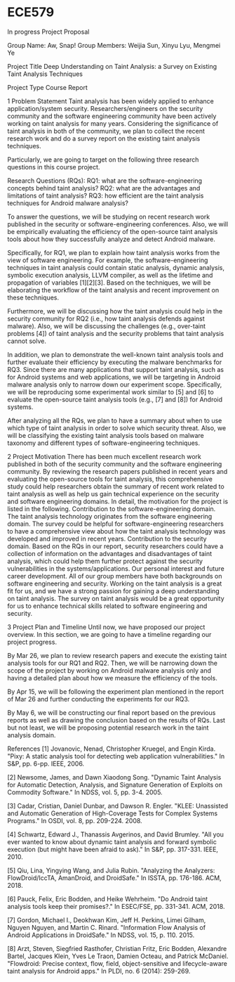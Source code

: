 # ECE579
In progress
Project Proposal

Group Name: Aw, Snap!
Group Members: Weijia Sun, Xinyu Lyu, Mengmei Ye 

Project Title
Deep Understanding on Taint Analysis: a Survey on Existing Taint Analysis Techniques

Project Type
Course Report


1 Problem Statement
Taint analysis has been widely applied to enhance application/system security. Researchers/engineers on the security community and the software engineering community have been actively working on taint analysis for many years. Considering the significance of taint analysis in both of the community, we plan to collect the recent research work and do a survey report on the existing taint analysis techniques.

Particularly, we are going to target on the following three research questions in this course project.

Research Questions (RQs):
RQ1: what are the software-engineering concepts behind taint analysis?
RQ2: what are the advantages and limitations of taint analysis?
RQ3: how efficient are the taint analysis techniques for Android malware analysis?

To answer the questions, we will be studying on recent research work published in the security or software-engineering conferences. Also, we will be empirically evaluating the efficiency of the open-source taint analysis tools about how they successfully analyze and detect Android malware.

Specifically, for RQ1, we plan to explain how taint analysis works from the view of software engineering. For example, the software-engineering techniques in taint analysis could contain static analysis, dynamic analysis, symbolic execution analysis, LLVM compiler, as well as the lifetime and propagation of variables [1][2][3]. Based on the techniques, we will be elaborating the workflow of the taint analysis and recent improvement on these techniques.

Furthermore, we will be discussing how the taint analysis could help in the security community for RQ2 (i.e., how taint analysis defends against malware). Also, we will be discussing the challenges (e.g., over-taint problems [4]) of taint analysis and the security problems that taint analysis cannot solve. 

In addition, we plan to demonstrate the well-known taint analysis tools and further evaluate their efficiency by executing the malware benchmarks for RQ3. Since there are many applications that support taint analysis, such as for Android systems and web applications, we will be targeting in Android malware analysis only to narrow down our experiment scope. Specifically, we will be reproducing some experimental work similar to [5] and [6] to evaluate the open-source taint analysis tools (e.g., [7] and [8]) for Android systems. 

After analyzing all the RQs, we plan to have a summary about when to use which type of taint analysis in order to solve which security threat. Also, we will be classifying the existing taint analysis tools based on malware taxonomy and different types of software-engineering techniques.


2 Project Motivation
There has been much excellent research work published in both of the security community and the software engineering community. By reviewing the research papers published in recent years and evaluating the open-source tools for taint analysis, this comprehensive study could help researchers obtain the summary of recent work related to taint analysis as well as help us gain technical experience on the security and software engineering domains. In detail, the motivation for the project is listed in the following.
Contribution to the software-engineering domain. The taint analysis technology originates from the software engineering domain. The survey could be helpful for software-engineering researchers to have a comprehensive view about how the taint analysis technology was developed and improved in recent years.
Contribution to the security domain. Based on the RQs in our report, security researchers could have a collection of information on the advantages and disadvantages of taint analysis, which could help them further protect against the security vulnerabilities in the systems/applications. 
Our personal interest and future career development. All of our group members have both backgrounds on software engineering and security. Working on the taint analysis is a great fit for us, and we have a strong passion for gaining a deep understanding on taint analysis. The survey on taint analysis would be a great opportunity for us to enhance technical skills related to software engineering and security.


3 Project Plan and Timeline
Until now, we have proposed our project overview. In this section, we are going to have a timeline regarding our project progress.

By Mar 26, we plan to review research papers and execute the existing taint analysis tools for our RQ1 and RQ2. Then, we will be narrowing down the scope of the project by working on Android malware analysis only and having a detailed plan about how we measure the efficiency of the tools.

By Apr 15, we will be following the experiment plan mentioned in the report of Mar 26 and further conducting the experiments for our RQ3.

By May 6, we will be constructing our final report based on the previous reports as well as drawing the conclusion based on the results of RQs. Last but not least, we will be proposing potential research work in the taint analysis domain.


References
[1] Jovanovic, Nenad, Christopher Kruegel, and Engin Kirda. "Pixy: A static analysis tool for detecting web application vulnerabilities." In S&P, pp. 6-pp. IEEE, 2006.

[2] Newsome, James, and Dawn Xiaodong Song. "Dynamic Taint Analysis for Automatic Detection, Analysis, and Signature Generation of Exploits on Commodity Software." In NDSS, vol. 5, pp. 3-4. 2005.

[3] Cadar, Cristian, Daniel Dunbar, and Dawson R. Engler. "KLEE: Unassisted and Automatic Generation of High-Coverage Tests for Complex Systems Programs." In OSDI, vol. 8, pp. 209-224. 2008.

[4] Schwartz, Edward J., Thanassis Avgerinos, and David Brumley. "All you ever wanted to know about dynamic taint analysis and forward symbolic execution (but might have been afraid to ask)." In S&P, pp. 317-331. IEEE, 2010.

[5] Qiu, Lina, Yingying Wang, and Julia Rubin. "Analyzing the Analyzers: FlowDroid/IccTA, AmanDroid, and DroidSafe." In ISSTA, pp. 176-186. ACM, 2018.

[6] Pauck, Felix, Eric Bodden, and Heike Wehrheim. "Do Android taint analysis tools keep their promises?." In ESEC/FSE, pp. 331-341. ACM, 2018.

[7] Gordon, Michael I., Deokhwan Kim, Jeff H. Perkins, Limei Gilham, Nguyen Nguyen, and Martin C. Rinard. "Information Flow Analysis of Android Applications in DroidSafe." In NDSS, vol. 15, p. 110. 2015.

[8] Arzt, Steven, Siegfried Rasthofer, Christian Fritz, Eric Bodden, Alexandre Bartel, Jacques Klein, Yves Le Traon, Damien Octeau, and Patrick McDaniel. "Flowdroid: Precise context, flow, field, object-sensitive and lifecycle-aware taint analysis for Android apps." In PLDI, no. 6 (2014): 259-269.
